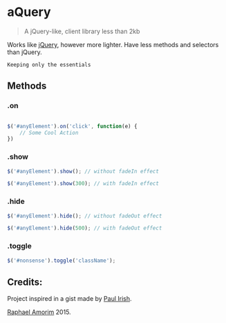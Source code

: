 # aQuery

> A jQuery-like, client library less than 2kb 

Works like [jQuery](https://github.com/jquery/jquery), however more lighter. Have less methods and selectors than jQuery. 

`Keeping only the essentials`

## Methods

### .on

```javascript

$('#anyElement').on('click', function(e) {
	// Some Cool Action
})

```

### .show

```javascript
$('#anyElement').show(); // without fadeIn effect

$('#anyElement').show(300); // with fadeIn effect
```

### .hide

```javascript
$('#anyElement').hide(); // without fadeOut effect

$('#anyElement').hide(500); // with fadeOut effect
```

### .toggle

```javascript
$('#nonsense').toggle('className');
```

## Credits:

Project inspired in a gist made by [Paul Irish](https://gist.github.com/paulirish/12fb951a8b893a454b32).

[Raphael Amorim](http://github.com/raphamorim) 2015.